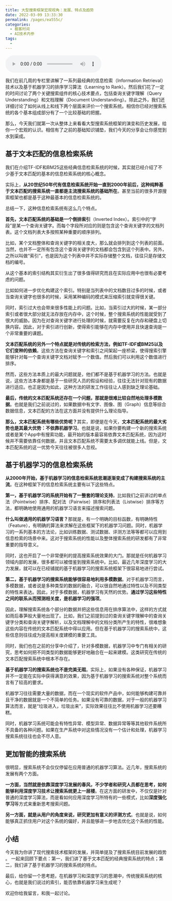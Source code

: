 ```yaml
---
title: 大型搜索框架宏观视角：发展、特点及趋势
date: 2022-03-09 13:33:30
permalink: /pages/ea555c/
categories:
  - 极客时间
  - AI技术内参
tags:
  - 
---
```

<audio title="046.大型搜索框架宏观视角：发展、特点及趋势" src="https://static001.geekbang.org/resource/audio/4c/78/4cd7599ba17468a8a508c81de7061278.mp3" controls="controls"></audio> 
<p>我们在前几周的专栏里讲解了一系列最经典的信息检索（Information Retrieval）技术以及基于机器学习的排序学习算法（Learning to Rank）。然后我们花了一定的时间讨论了两个关键搜索组件的核心技术要点，包括查询关键字理解（Query Understanding）和文档理解（Document Understanding）。除此之外，我们还详细讨论了如何从线上和线下两个层面来评价一个搜索系统。相信你已经对搜索系统的各个基本组成部分有了一个比较基础的把握。</p>
<p>那么，今天我们就第一次从整体上来看看大型搜索系统框架的演变和历史发展，给你一个宏观的认识。相信有了之前的基础知识铺垫，我们今天的分享会让你感觉到水到渠成。</p>
<h2>基于文本匹配的信息检索系统</h2>
<p>我们在介绍TF-IDF和BM25这些经典信息检索系统的时候，其实就已经介绍了不少基于文本匹配的基本的信息检索系统的核心概念。</p>
<p>实际上，<strong>从20世纪50年代有信息检索系统开始一直到2000年前后，这种纯粹基于文本匹配的搜索系统一直都是主流搜索系统的基础所在</strong>。甚至当前的很多开源搜索框架也都是基于这种最基本的信息检索系统的。</p>
<p>总结一下，这种信息检索系统有这么几个特点。</p>
<p><strong>首先，文本匹配系统的基础是一个倒排索引</strong>（Inverted Index）。索引中的“字段”是某一个查询关键字。而每个字段所对应的则是包含这个查询关键字的文档列表。这个文档列表大多按照某种重要的顺序排列。</p>
<!-- [[[read_end]]] -->
<p>比如，某个文档整体和查询关键字的相关度大，那么就会排列到这个列表的前面。当然，也并不一定所有包含这个查询关键字的文档都会包含到这个列表中。另外，之所以叫做“索引”，也是因为这个列表中并不实际存储整个文档，往往只是存储文档的编号。</p>
<p>从这个基本的索引结构其实衍生出了很多值得研究而且在实际应用中也很有必要考虑的问题。</p>
<p>比如如何进一步优化构建这个索引。特别是当列表中的文档数目过多的时候，或者当查询关键字也很多的时候，采用某种编码的模式来压缩索引就变得很关键。</p>
<p>同时，索引过大也会带来很多性能上的问题。比如，当索引过大的时候，某一部分索引或者很大部分就无法存放在内存中，这个时候，整个搜索系统的性能就受到了很大的威胁。因为在对查询关键字进行处理的时候，就需要反复在内存和硬盘上切换内容。因此，对于索引进行创新，使得索引能够在内存中使用并且快速查询是一个非常重要的课题。</p>
<p><strong>文本匹配系统的另外一个特点就是对传统的检索方法，例如TF-IDF或BM25以及它们变种的依赖</strong>。这些方法在查询关键字和索引之间架起一座桥梁，使得搜索引擎能够针对每一个查询关键字文档对赋予一个数值。然后我们可以利用这个数值进行排序。</p>
<p>然而，这些方法本质上的最大问题就是，他们都不是基于机器学习的方法。也就是说，这些方法本身都是基于一些研究人员的假设和经验，往往无法针对现有的数据进行适应。也正是因为如此，这种方法的研发工作往往让人感到缺乏理论基础。</p>
<p><strong>最后，传统的文本匹配系统还存在一个问题，那就是很难比较自然地处理多模数据</strong>。也就是我们之前说过的，如果数据中有文字、图像、图（Graph）信息等综合数据信息，文本匹配的方法在这方面并没有提供什么理论指导。</p>
<p><strong>那么，文本匹配系统有哪些优势呢？</strong>其实，即便是在今天，<strong>文本匹配系统的最大劣势也是其最大优势：不依靠机器学习</strong>。也就是说，如果你要构建一个新的搜索系统或者是某个App中有搜索功能，最开始的版本最容易依靠文本匹配系统，因为这时候并不需要依靠任何数据，并且文本匹配系统不需要太多调优就能上线。但是，文本匹配系统的这一优势今天往往被很多人忽视。</p>
<h2>基于机器学习的信息检索系统</h2>
<p><strong>从2000年开始，基于机器学习的信息检索系统思潮逐渐变成了构建搜索系统的主流</strong>。在这种框架下的信息检索系统主要有以下这些特点。</p>
<p><strong>第一，基于机器学习的系统开始有了一整套的理论支持</strong>。比如我们之前讲过的单点法（Pointwise）排序、配对法（Pairwise）排序和列表法（Listwise）排序等方法，都明确地使用通用的机器学习语言来描述搜索问题。</p>
<p><strong>什么叫做通用的机器学习语言？</strong>那就是，有一个明确的目标函数，有明确特性（Feature），有明确的算法来求解在这些框架下的机器学习问题。同时，机器学习的一系列基本的方法论，比如训练数据、测试数据、评测方法等等都可以应用到信息检索的场景中来。这对于搜索系统的性能以及整体搜索系统的研发都有了非常重要的指导意义。</p>
<p>同时，这也开启了一个非常便利的提高搜索系统效果的大门。那就是任何机器学习领域内部的发展，很多都可以被借鉴到搜索系统中。比如，最近几年深度学习的大力发展，就可以在已经铺就的基于机器学习的搜索系统框架下很容易地进行尝试。</p>
<p><strong>第二，基于机器学习的搜索系统能够很容易地利用多模数据</strong>。对于机器学习而言，多模数据，或者说是多种类型的数据的融合，可以很自然地通过特性以及不同类型的特性来表达。因此，对于多模数据，机器学习有天然的优势。<strong>通过学习这些特性之间的联系从而预测相关度，是机器学习的强项</strong>。</p>
<p>因此，理解搜索系统各个部分的数据并把这些信息用在排序算法中，这样的方式就如雨后春笋般大量地出现了。比如，我们之前提到过的查询关键字理解中的查询关键字分类和查询关键字解析，以及文档理解中的文档分类所产生的特性，很难想象这些内容在传统的文本匹配系统中得以应用。但在基于机器学习的搜索系统中，这些信息则往往成为提高相关度建模的重要工具。</p>
<p>同时，我们也在之前的分享中介绍了，针对多模数据，机器学习中专门有相关的研究，思考如何把不同类型的数据能够更好地融合在一起来建模。这类研究在传统的文本匹配搜索系统中根本不存在。</p>
<p><strong>基于机器学习的搜索系统也不是完美无瑕</strong>。实际上，如果没有各种保证，机器学习并不一定能在实际中获得满意的效果，因为基于机器学习的搜索系统对整个系统而言有了较高的要求。</p>
<p>机器学习往往需要大量的数据，而在一个现实的软件产品中，如何能够构建可靠并且干净的数据就是一个不简单的任务。如果没有可靠的数据，对于一般的机器学习算法而言，就是“垃圾进入，垃圾出来”，实际效果往往比不使用机器学习还要糟糕。</p>
<p>同时，机器学习系统可能会有特性异常、模型异常、数据异常等等其他软件系统所不具备的各种问题。如果在生产系统中对这些情况没有一个估计和处理，机器学习搜索系统往往也会不尽人意。</p>
<h2>更加智能的搜索系统</h2>
<p>很明显，搜索系统不会仅仅停留在应用普通的机器学习算法。近几年，搜索系统的发展有两个方面。</p>
<p><strong>一方面，当然就是依靠深度学习发展的春风，不少学者和研究人员都在思考，如何能够利用深度学习技术让搜索系统更上一层楼</strong>。在这方面的研发中，不仅仅是针对普通的深度学习算法，而是看如何应用深度学习所特有的一些模式，比如<strong>深度强化学习</strong>等方式来重新思考搜索问题。</p>
<p><strong>另一方面，就是从用户的角度来说，研究更加有意义的评测方式</strong>。也就是说，如何能够真正抓住用户对这个系统的偏好，并且能够进一步地去优化这个系统的性能。</p>
<h2>小结</h2>
<p>今天我为你讲了现代搜索技术框架的发展，并简单提及了搜索系统目前发展的趋势 。 一起来回顾下要点：第一，我们讲了基于文本匹配的经典搜索系统的特点；第二，我们讲了基于机器学习的搜索系统的特点。</p>
<p>最后，给你留一个思考题，在机器学习和深度学习的思潮中，传统搜索系统的核心，也就是我们说过的索引，能否依靠机器学习来生成呢？</p>
<p>欢迎你给我留言，和我一起讨论。</p>
<p></p>
